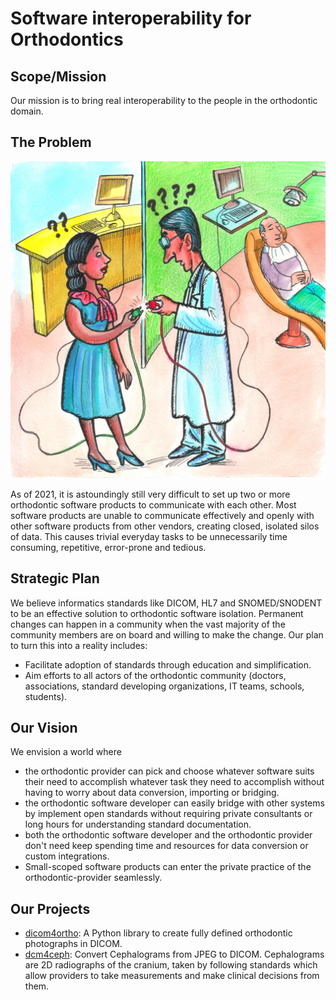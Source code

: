 # Software interoperability for Orthodontics

## Scope/Mission

Our mission is to bring real interoperability to the people in the orthodontic domain.

## The Problem

![Two medical staff members can't connect their devices together, because they plugs are not compatible](./assets/img/NoOrthoCompatibility_Plug.jpg "No Compatibility")

As of 2021, it is astoundingly still very difficult to set up two or more orthodontic software products to communicate with each other. Most software products are unable to communicate effectively and openly with other software products from other vendors, creating closed, isolated silos of data. This causes trivial everyday tasks to be unnecessarily time consuming, repetitive, error-prone and tedious.

## Strategic Plan

We believe informatics standards like DICOM, HL7 and SNOMED/SNODENT to be an effective solution to orthodontic software isolation. Permanent changes can happen in a community when the vast majority of the community members are on board and willing to make the change. Our plan to turn this into a reality includes:

- Facilitate adoption of standards through education and simplification.
- Aim efforts to all actors of the orthodontic community (doctors, associations, standard developing organizations, IT teams, schools, students). 

<!-- TODO: Add graphical representation of timeline -->

<!-- ## Values

TODO: Add Values. -->

## Our Vision

We envision a world where

- the orthodontic provider can pick and choose whatever software suits their need to accomplish whatever task they need to accomplish without having to worry about data conversion, importing or bridging.
- the orthodontic software developer can easily bridge with other systems by implement open standards without requiring private consultants or long hours for understanding standard documentation.
- both the orthodontic software developer and the orthodontic provider don't need keep spending time and resources for data conversion or custom integrations.
- Small-scoped software products can enter the private practice of the orthodontic-provider seamlessly.

## Our Projects

- [dicom4ortho](https://github.com/open-ortho/dicom4ortho): A Python library to create fully defined orthodontic photographs in DICOM.
- [dcm4ceph](https://github.com/open-ortho/dcm4ceph): Convert Cephalograms from JPEG to DICOM. Cephalograms are 2D radiographs of the cranium, taken by following standards which allow providers to take measurements and make clinical decisions from them.

<!-- ## Resources

TODO: add Resources -->

<!-- ## Who we are

TODO: Add list of who we are. -->
